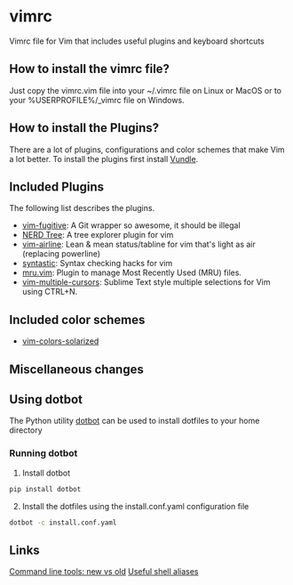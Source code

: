 # vimrc
Vimrc file for Vim that includes useful plugins and keyboard shortcuts

## How to install the vimrc file?
Just copy the vimrc.vim file into your ~/.vimrc file on Linux or MacOS or to
your %USERPROFILE%/\_vimrc file on Windows.

## How to install the Plugins?
There are a lot of plugins, configurations and color schemes that make Vim
a lot better. To install the plugins first install
[Vundle](https://github.com/gmarik/Vundle.vim).

## Included Plugins

The following list describes the plugins.

* [vim-fugitive](https://github.com/tpope/vim-fugitive): A Git wrapper so awesome, it should be illegal
* [NERD Tree](https://github.com/scrooloose/nerdtree): A tree explorer plugin for vim
* [vim-airline](https://github.com/bling/vim-airline): Lean & mean status/tabline for vim that's light as air (replacing powerline)
* [syntastic](https://github.com/scrooloose/syntastic): Syntax checking hacks for vim
* [mru.vim](https://github.com/vim-scripts/mru.vim): Plugin to manage Most Recently Used (MRU) files.
* [vim-multiple-cursors](https://github.com/terryma/vim-multiple-cursors): Sublime Text style multiple selections for Vim using CTRL+N.

## Included color schemes

* [vim-colors-solarized](https://github.com/altercation/vim-colors-solarized)

## Miscellaneous changes

## Using dotbot

The Python utility [dotbot](https://github.com/anishathalye/dotbot) can be used
to install dotfiles to your home directory

### Running dotbot

1. Install dotbot

```bash
pip install dotbot
```

2. Install the dotfiles using the install.conf.yaml configuration file

```bash
dotbot -c install.conf.yaml
```

## Links

[Command line tools: new vs old](https://hacker-tools.github.io/command-line/)
[Useful shell aliases](https://news.ycombinator.com/item?id=18898523)
